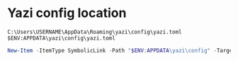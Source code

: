 # Yazi config location

```
C:\Users\USERNAME\AppData\Roaming\yazi\config\yazi.toml
$ENV:APPDATA\yazi\config\yazi.toml
```

```powershell
New-Item -ItemType SymbolicLink -Path "$ENV:APPDATA\yazi\config" -Target "$ENV:DOTS\configs\yazi" -ErrorAction Stop
```
